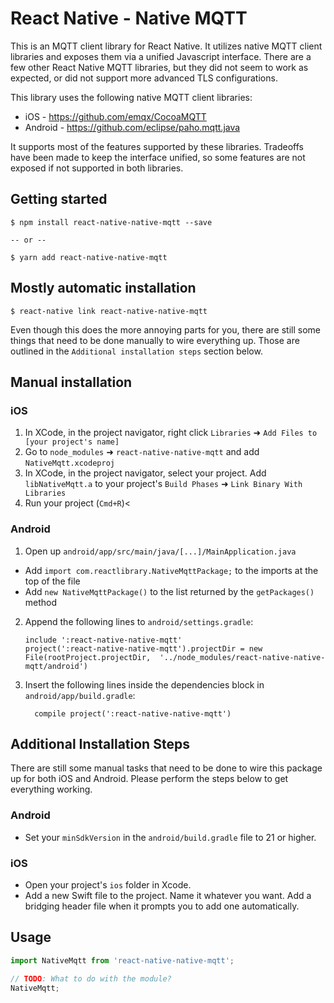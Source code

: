 # React Native - Native MQTT

This is an MQTT client library for React Native. It utilizes native MQTT client libraries and exposes them via a unified Javascript interface. There are a few other React Native MQTT libraries, but they did not seem to work as expected, or did not support more advanced TLS configurations.

This library uses the following native MQTT client libraries:

* iOS - https://github.com/emqx/CocoaMQTT
* Android - https://github.com/eclipse/paho.mqtt.java

It supports most of the features supported by these libraries. Tradeoffs have been made to keep the interface unified, so some features are not exposed if not supported in both libraries.

## Getting started

```
$ npm install react-native-native-mqtt --save

-- or -- 

$ yarn add react-native-native-mqtt
```

## Mostly automatic installation

```
$ react-native link react-native-native-mqtt
```

Even though this does the more annoying parts for you, there are still some things that need to be done manually to wire everything up. Those are outlined in the `Additional installation steps` section below.

## Manual installation

### iOS

1. In XCode, in the project navigator, right click `Libraries` ➜ `Add Files to [your project's name]`
2. Go to `node_modules` ➜ `react-native-native-mqtt` and add `NativeMqtt.xcodeproj`
3. In XCode, in the project navigator, select your project. Add `libNativeMqtt.a` to your project's `Build Phases` ➜ `Link Binary With Libraries`
4. Run your project (`Cmd+R`)<

### Android

1. Open up `android/app/src/main/java/[...]/MainApplication.java`
  - Add `import com.reactlibrary.NativeMqttPackage;` to the imports at the top of the file
  - Add `new NativeMqttPackage()` to the list returned by the `getPackages()` method
2. Append the following lines to `android/settings.gradle`:
  	```
  	include ':react-native-native-mqtt'
  	project(':react-native-native-mqtt').projectDir = new File(rootProject.projectDir, 	'../node_modules/react-native-native-mqtt/android')
  	```
3. Insert the following lines inside the dependencies block in `android/app/build.gradle`:
  	```
      compile project(':react-native-native-mqtt')
  	```

## Additional Installation Steps

There are still some manual tasks that need to be done to wire this package up for both iOS and Android. Please perform the steps below to get everything working.

### Android

* Set your `minSdkVersion` in the `android/build.gradle` file to 21 or higher.

### iOS

* Open your project's `ios` folder in Xcode.
* Add a new Swift file to the project. Name it whatever you want. Add a bridging header file when it prompts you to add one automatically.


## Usage
```javascript
import NativeMqtt from 'react-native-native-mqtt';

// TODO: What to do with the module?
NativeMqtt;
```
